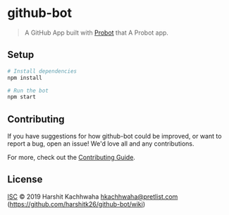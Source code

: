 # github-bot

> A GitHub App built with [Probot](https://github.com/probot/probot) that A Probot app.


## Setup

```sh
# Install dependencies
npm install

# Run the bot
npm start
```

## Contributing

If you have suggestions for how github-bot could be improved, or want to report a bug, open an issue! We'd love all and any contributions.

For more, check out the [Contributing Guide](CONTRIBUTING.md).

## License

[ISC](LICENSE) © 2019 Harshit Kachhwaha <hkachhwaha@pretlist.com> (https://github.com/harshitk26/github-bot/wiki)
